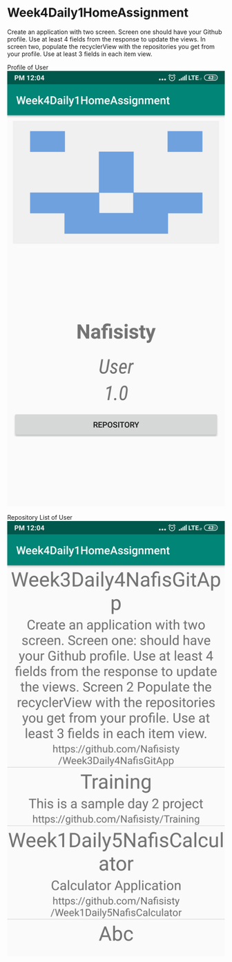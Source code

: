 # Week4Daily1HomeAssignment
Create an application with two screen. Screen one should have your Github profile. Use at least 4 fields from the response to update the views. In screen two, populate the recyclerView with the repositories you get from your profile. Use at least 3 fields in each item view.

Profile of User
![](app/src/main/res/drawable/screenshot_1.png)

Repository List of User
![](app/src/main/res/drawable/screenshot_2.png)
